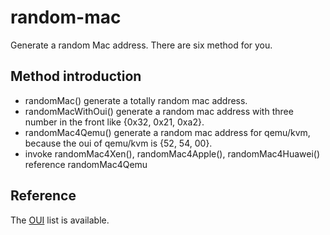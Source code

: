 # random-mac

Generate a random Mac address. There are six method for you.

## Method introduction

 - randomMac() generate a totally random mac address.
 - randomMacWithOui() generate a random mac address with three number in the front like {0x32, 0x21, 0xa2}.
 - randomMac4Qemu() generate a random mac address for qemu/kvm, because the oui of qemu/kvm is {52, 54, 00}.
 - invoke randomMac4Xen(), randomMac4Apple(), randomMac4Huawei() reference randomMac4Qemu

## Reference

The [OUI][1] list is available.


[1]:http://standards.ieee.org/regauth/oui/oui.txt
